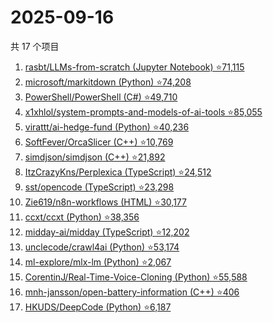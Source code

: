 # 2025-09-16

共 17 个项目

<!-- BEGIN GITHUB -->
<!-- 最后更新时间 2025-09-16 02:12:39 +0800 -->
1. [rasbt/LLMs-from-scratch (Jupyter Notebook) ⭐71,115](https://github.com/rasbt/LLMs-from-scratch)
1. [microsoft/markitdown (Python) ⭐74,208](https://github.com/microsoft/markitdown)
1. [PowerShell/PowerShell (C#) ⭐49,710](https://github.com/PowerShell/PowerShell)
1. [x1xhlol/system-prompts-and-models-of-ai-tools ⭐85,055](https://github.com/x1xhlol/system-prompts-and-models-of-ai-tools)
1. [virattt/ai-hedge-fund (Python) ⭐40,236](https://github.com/virattt/ai-hedge-fund)
1. [SoftFever/OrcaSlicer (C++) ⭐10,769](https://github.com/SoftFever/OrcaSlicer)
1. [simdjson/simdjson (C++) ⭐21,892](https://github.com/simdjson/simdjson)
1. [ItzCrazyKns/Perplexica (TypeScript) ⭐24,512](https://github.com/ItzCrazyKns/Perplexica)
1. [sst/opencode (TypeScript) ⭐23,298](https://github.com/sst/opencode)
1. [Zie619/n8n-workflows (HTML) ⭐30,177](https://github.com/Zie619/n8n-workflows)
1. [ccxt/ccxt (Python) ⭐38,356](https://github.com/ccxt/ccxt)
1. [midday-ai/midday (TypeScript) ⭐12,202](https://github.com/midday-ai/midday)
1. [unclecode/crawl4ai (Python) ⭐53,174](https://github.com/unclecode/crawl4ai)
1. [ml-explore/mlx-lm (Python) ⭐2,067](https://github.com/ml-explore/mlx-lm)
1. [CorentinJ/Real-Time-Voice-Cloning (Python) ⭐55,588](https://github.com/CorentinJ/Real-Time-Voice-Cloning)
1. [mnh-jansson/open-battery-information (C++) ⭐406](https://github.com/mnh-jansson/open-battery-information)
1. [HKUDS/DeepCode (Python) ⭐6,187](https://github.com/HKUDS/DeepCode)
<!-- END GITHUB -->